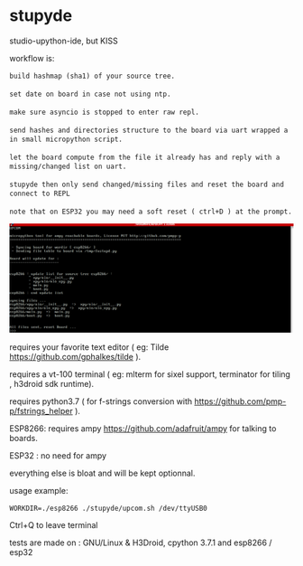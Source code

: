 # stupyde
studio-upython-ide, but KISS

workflow is:

    build hashmap (sha1) of your source tree.

    set date on board in case not using ntp.

    make sure asyncio is stopped to enter raw repl.

    send hashes and directories structure to the board via uart wrapped a in small micropython script.

    let the board compute from the file it already has and reply with a missing/changed list on uart.

    stupyde then only send changed/missing files and reset the board and connect to REPL

    note that on ESP32 you may need a soft reset ( ctrl+D ) at the prompt.


![Preview1](./screenshot_upcom.png)


requires your favorite text editor ( eg: Tilde https://github.com/gphalkes/tilde ).

requires a vt-100 terminal ( eg: mlterm for sixel support, terminator for tiling , h3droid sdk runtime).

requires python3.7 ( for f-strings conversion with https://github.com/pmp-p/fstrings_helper ).

ESP8266: requires ampy https://github.com/adafruit/ampy for talking to boards.

ESP32 : no need for ampy


everything else is bloat and will be kept optionnal.


usage example:


    WORKDIR=./esp8266 ./stupyde/upcom.sh /dev/ttyUSB0


Ctrl+Q to leave terminal


tests are made on : GNU/Linux & H3Droid, cpython 3.7.1 and esp8266 / esp32
